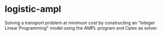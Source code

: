 # logistic-ampl
Solving a transport problem at minimum cost by constructing an "Integer Linear Programming" model using the AMPL program and Cplex as solver. 
